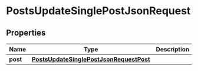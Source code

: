 

# PostsUpdateSinglePostJsonRequest


## Properties

| Name | Type | Description | Notes |
|------------ | ------------- | ------------- | -------------|
|**post** | [**PostsUpdateSinglePostJsonRequestPost**](PostsUpdateSinglePostJsonRequestPost.md) |  |  [optional] |



